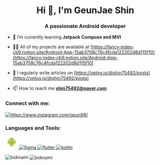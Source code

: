 <h1 align="center">Hi 👋, I'm GeunJae Shin</h1>
<h3 align="center">A passionate Android developer</h3>

- 🌱 I’m currently learning **Jetpack Compose and MVI**

- 👨‍💻 All of my projects are available at [https://fancy-index-cb9.notion.site/Android-App-15ab3708c76c4fcda122202d8d115f10](https://fancy-index-cb9.notion.site/Android-App-15ab3708c76c4fcda122202d8d115f10)

- 📝 I regularly write articles on [https://velog.io/@shin75492/posts](https://velog.io/@shin75492/posts)

- 📫 How to reach me **shin75492@naver.com**

<h3 align="left">Connect with me:</h3>
<p align="left">
<a href="https://instagram.com/https://www.instagram.com/geun99/" target="blank"><img align="center" src="https://raw.githubusercontent.com/rahuldkjain/github-profile-readme-generator/master/src/images/icons/Social/instagram.svg" alt="https://www.instagram.com/geun99/" height="30" width="40" /></a>
</p>

<h3 align="left">Languages and Tools:</h3>
<p align="left"> <a href="https://developer.android.com" target="_blank" rel="noreferrer"> <img src="https://raw.githubusercontent.com/devicons/devicon/master/icons/android/android-original-wordmark.svg" alt="android" width="40" height="40"/> </a> <a href="https://www.figma.com/" target="_blank" rel="noreferrer"> <img src="https://www.vectorlogo.zone/logos/figma/figma-icon.svg" alt="figma" width="40" height="40"/> </a> <a href="https://flutter.dev" target="_blank" rel="noreferrer"> <img src="https://www.vectorlogo.zone/logos/flutterio/flutterio-icon.svg" alt="flutter" width="40" height="40"/> </a> <a href="https://kotlinlang.org" target="_blank" rel="noreferrer"> <img src="https://www.vectorlogo.zone/logos/kotlinlang/kotlinlang-icon.svg" alt="kotlin" width="40" height="40"/> </a> </p>

<p><img align="left" src="https://github-readme-stats.vercel.app/api/top-langs?username=boknami&show_icons=true&locale=en&layout=compact" alt="boknami" /></p>

<p>&nbsp;<img align="center" src="https://github-readme-stats.vercel.app/api?username=boknami&show_icons=true&locale=en" alt="boknami" /></p>
